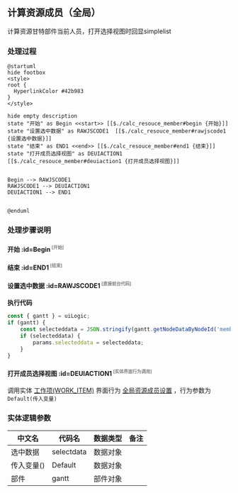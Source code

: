 ## 计算资源成员（全局） <!-- {docsify-ignore-all} -->

   计算资源甘特部件当前人员，打开选择视图时回显simplelist

### 处理过程

```plantuml
@startuml
hide footbox
<style>
root {
  HyperlinkColor #42b983
}
</style>

hide empty description
state "开始" as Begin <<start>> [[$./calc_resouce_member#begin {开始}]]
state "设置选中数据" as RAWJSCODE1  [[$./calc_resouce_member#rawjscode1 {设置选中数据}]]
state "结束" as END1 <<end>> [[$./calc_resouce_member#end1 {结束}]]
state "打开成员选择视图" as DEUIACTION1  [[$./calc_resouce_member#deuiaction1 {打开成员选择视图}]]


Begin --> RAWJSCODE1
RAWJSCODE1 --> DEUIACTION1
DEUIACTION1 --> END1


@enduml
```


### 处理步骤说明

#### 开始 :id=Begin<sup class="footnote-symbol"> <font color=gray size=1>[开始]</font></sup>




#### 结束 :id=END1<sup class="footnote-symbol"> <font color=gray size=1>[结束]</font></sup>




#### 设置选中数据 :id=RAWJSCODE1<sup class="footnote-symbol"> <font color=gray size=1>[直接前台代码]</font></sup>



<p class="panel-title"><b>执行代码</b></p>

```javascript
const { gantt } = uiLogic;
if (gantt) {
    const selecteddata = JSON.stringify(gantt.getNodeDataByNodeId('member_node'));
    if (selecteddata) {
        params.selecteddata = selecteddata;
    }
}
```

#### 打开成员选择视图 :id=DEUIACTION1<sup class="footnote-symbol"> <font color=gray size=1>[实体界面行为调用]</font></sup>



调用实体 [工作项(WORK_ITEM)](module/ProjMgmt/work_item.md) 界面行为 [全局资源成员设置](module/ProjMgmt/work_item#界面行为) ，行为参数为`Default(传入变量)`



### 实体逻辑参数

|    中文名   |    代码名    |  数据类型      |备注 |
| --------| --------| --------  | --------   |
|选中数据|selectdata|数据对象||
|传入变量(<i class="fa fa-check"/></i>)|Default|数据对象||
|部件|gantt|部件对象||
